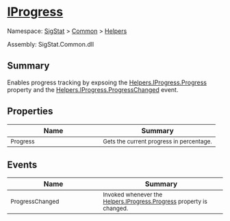 # [IProgress](./IProgress.md)

Namespace: [SigStat]() > [Common](./../README.md) > [Helpers](./README.md)

Assembly: SigStat.Common.dll

## Summary
Enables progress tracking by expsoing the [Helpers.IProgress.Progress](https://github.com/hargitomi97/sigstat/blob/master/docs/md/SigStat/Common/Helpers/IProgress.md) property and the [Helpers.IProgress.ProgressChanged](https://github.com/hargitomi97/sigstat/blob/master/docs/md/SigStat/Common/Helpers/IProgress.md) event.

## Properties

| Name | Summary | 
| --- | --- | 
| <sub>Progress</sub><div style="width: 200px">| <sub>Gets the current progress in percentage.</sub><div style="width: 200px">| <br>


## Events

| Name | Summary | 
| --- | --- | 
| <sub>ProgressChanged</sub><div style="width: 200px">| <sub>Invoked whenever the [Helpers.IProgress.Progress](https://github.com/hargitomi97/sigstat/blob/master/docs/md/SigStat/Common/Helpers/IProgress.md) property is changed.</sub><div style="width: 200px">| <br>


